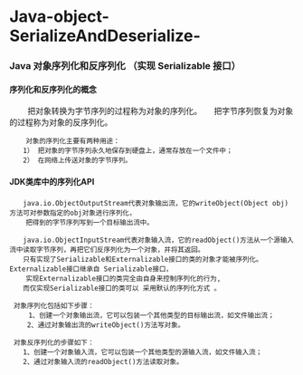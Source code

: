 # Java-object-SerializeAndDeserialize-
### Java 对象序列化和反序列化 （实现 Serializable 接口）

#### 序列化和反序列化的概念
　　 把对象转换为字节序列的过程称为对象的序列化。
  　 把字节序列恢复为对象的过程称为对象的反序列化。
~~~
    对象的序列化主要有两种用途：
　　1） 把对象的字节序列永久地保存到硬盘上，通常存放在一个文件中；
　　2） 在网络上传送对象的字节序列。
~~~
 
#### JDK类库中的序列化API
~~~
　　java.io.ObjectOutputStream代表对象输出流，它的writeObject(Object obj)方法可对参数指定的obj对象进行序列化，
    把得到的字节序列写到一个目标输出流中。
    
　　java.io.ObjectInputStream代表对象输入流，它的readObject()方法从一个源输入流中读取字节序列，再把它们反序列化为一个对象，并将其返回。
　　只有实现了Serializable和Externalizable接口的类的对象才能被序列化。Externalizable接口继承自 Serializable接口，
    实现Externalizable接口的类完全由自身来控制序列化的行为,
　　而仅实现Serializable接口的类可以 采用默认的序列化方式 。
~~~

~~~
 对象序列化包括如下步骤：　
   　1、创建一个对象输出流，它可以包装一个其他类型的目标输出流，如文件输出流；
　　 2、通过对象输出流的writeObject()方法写对象。

 对象反序列化的步骤如下：
　　1、创建一个对象输入流，它可以包装一个其他类型的源输入流，如文件输入流；
　　2、通过对象输入流的readObject()方法读取对象。
~~~
